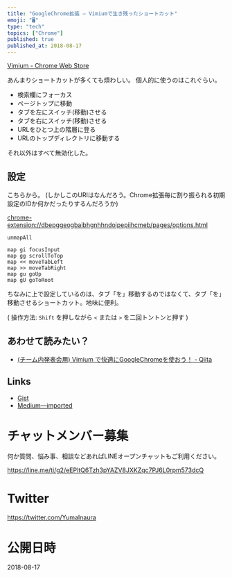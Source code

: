 ```yaml
---
title: "GoogleChrome拡張 — Vimiumで生き残ったショートカット"
emoji: "🖥"
type: "tech"
topics: ["Chrome"]
published: true
published_at: 2018-08-17
---
```


[Vimium - Chrome Web Store](https://chrome.google.com/webstore/detail/vimium/dbepggeogbaibhgnhhndojpepiihcmeb)

あんまりショートカットが多くても煩わしい。
個人的に使うのはこれぐらい。

- 検索欄にフォーカス
- ページトップに移動
- タブを左にスイッチ(移動)させる
- タブを右にスイッチ(移動)させる
- URLをひとつ上の階層に登る
- URLのトップディレクトリに移動する

それ以外はすべて無効化した。

## 設定

こちらから。 (しかしこのURIはなんだろう。Chrome拡張毎に割り振られる初期設定のIDか何かだったりするんだろうか)

[chrome-extension://dbepggeogbaibhgnhhndojpepiihcmeb/pages/options.html](chrome-extension://dbepggeogbaibhgnhhndojpepiihcmeb/pages/options.html)



```
unmapAll

map gi focusInput
map gg scrollToTop
map << moveTabLeft
map >> moveTabRight
map gu goUp
map gU goToRoot
```

ちなみに上で設定しているのは、タブ「を」移動するのではなくて、タブ「を」移動させるショートカット。地味に便利。

( 操作方法: `Shift` を押しながら `<` または `>` を二回トントンと押す )

## あわせて読みたい？

- [(チーム内発表会用) Vimium で快適にGoogleChromeを使おう！ - Qiita](https://qiita.com/YumaInaura/items/262700bd4afd1919d10b)

## Links

- [Gist](https://gist.github.com/YumaInaura/54bf48eee6d79dfa507574c3fdfd5b07)
- [Medium—imported](https://medium.com/supersonic-generation/ultimate-vimuim-shortcuts-final-my-choices-2c018210ad6)









<!-- Update From Qiita API -->

# チャットメンバー募集


何か質問、悩み事、相談などあればLINEオープンチャットもご利用ください。

https://line.me/ti/g2/eEPltQ6Tzh3pYAZV8JXKZqc7PJ6L0rpm573dcQ





# Twitter


https://twitter.com/YumaInaura


<!-- Update From Qiita API -->



# 公開日時

2018-08-17
